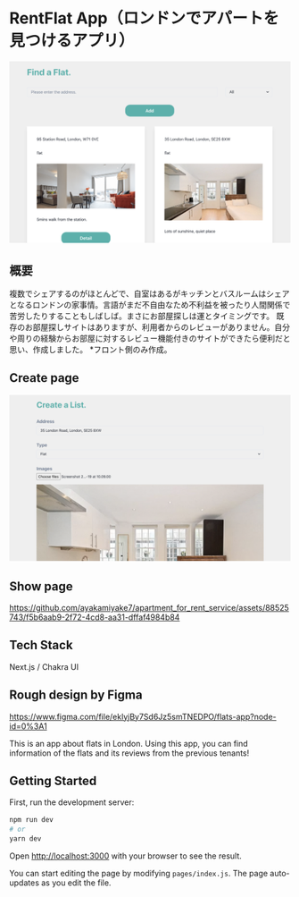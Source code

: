 # RentFlat App（ロンドンでアパートを見つけるアプリ）
<img src="/src/images/top-page.png" alt="Find a Flat.">

## 概要
複数でシェアするのがほとんどで、自室はあるがキッチンとバスルームはシェアとなるロンドンの家事情。言語がまだ不自由なため不利益を被ったり人間関係で苦労したりすることもしばしば。まさにお部屋探しは運とタイミングです。
既存のお部屋探しサイトはありますが、利用者からのレビューがありません。自分や周りの経験からお部屋に対するレビュー機能付きのサイトができたら便利だと思い、作成しました。
*フロント側のみ作成。

## Create page
<img src="/src/images/create-page.png" alt="Create a List.">

## Show page
https://github.com/ayakamiyake7/apartment_for_rent_service/assets/88525743/f5b6aab9-2f72-4cd8-aa31-dffaf4984b84


## Tech Stack
Next.js / Chakra UI


## Rough design by Figma

https://www.figma.com/file/eklyjBy7Sd6Jz5smTNEDPO/flats-app?node-id=0%3A1

This is an app about flats in London. Using this app, you can find information of the flats and its reviews from the previous tenants!

## Getting Started

First, run the development server:

```bash
npm run dev
# or
yarn dev
```

Open [http://localhost:3000](http://localhost:3000) with your browser to see the result.

You can start editing the page by modifying `pages/index.js`. The page auto-updates as you edit the file.
